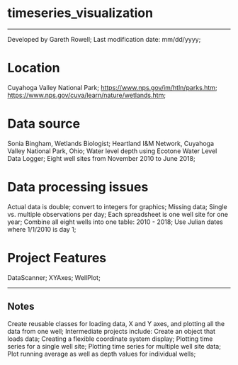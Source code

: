 # timeseries_visualization
---------------------------------------
Developed by Gareth Rowell;
Last modification date: mm/dd/yyyy;


# Location
Cuyahoga Valley National Park;
https://www.nps.gov/im/htln/parks.htm;
https://www.nps.gov/cuva/learn/nature/wetlands.htm;

# Data source
  Sonia Bingham, Wetlands Biologist; 
  Heartland I&M Network, Cuyahoga Valley National Park, Ohio; 
  Water level depth using Ecotone Water Level Data Logger;
  Eight well sites from November 2010 to June 2018;
  
# Data processing issues
  Actual data is double; convert to integers for graphics;
  Missing data;
  Single vs. multiple observations per day;
  Each spreadsheet is one well site for one year;
  Combine all eight wells into one table: 2010 - 2018;
  Use Julian dates where 1/1/2010 is day 1;

# Project Features
  DataScanner;
  XYAxes;
  WellPlot;
  
  

---------------------------------------
Notes
---------------------------------------


Create reusable classes for loading data, X and Y axes, and plotting all the data from one well;
Intermediate projects include:
Create an object that loads data;
Creating a flexible coordinate system display;
Plotting time series for a single well site;
Plotting time series for multiple well site data;
Plot running average as well as depth values for individual wells;


